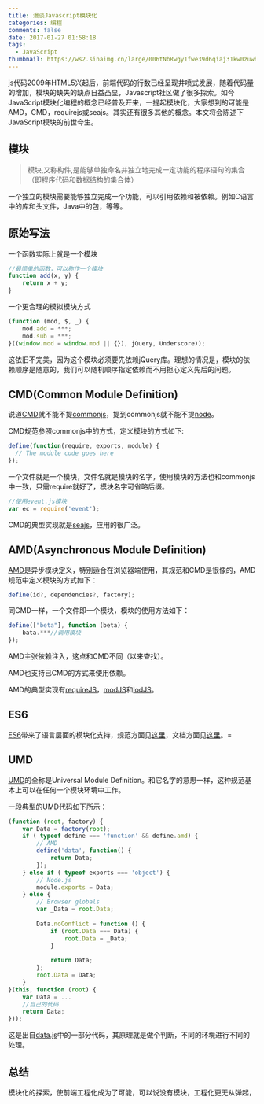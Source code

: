 ```yaml
---
title: 漫谈Javascript模块化
categories: 编程
comments: false
date: 2017-01-27 01:58:18
tags:
  - JavaScript 
thumbnail: https://ws2.sinaimg.cn/large/006tNbRwgy1fwe39d6qiaj31kw0zuwh0.jpg
---
```


js代码2009年HTML5兴起后，前端代码的行数已经呈现井喷式发展，随着代码量的增加，模块的缺失的缺点日益凸显，Javascript社区做了很多探索。如今JavaScript模块化编程的概念已经普及开来，一提起模块化，大家想到的可能是AMD，CMD，requirejs或seajs。其实还有很多其他的概念。本文将会陈述下JavaScript模块的前世今生。

<!--more-->

## 模块

> 模块,又称构件,是能够单独命名并独立地完成一定功能的程序语句的集合（即程序代码和数据结构的集合体）

一个独立的模块需要能够独立完成一个功能，可以引用依赖和被依赖。例如C语言中的库和头文件，Java中的包，等等。

## 原始写法

一个函数实际上就是一个模块

```javascript
//最简单的函数，可以称作一个模块
function add(x, y) {
	return x + y;
}
```

一个更合理的模拟模块方式

```javascript
(function (mod, $, _) {
	mod.add = ***;
	mod.sub = ***;
}((window.mod = window.mod || {}), jQuery, Underscore));
```

这依旧不完美，因为这个模块必须要先依赖jQuery库。理想的情况是，模块的依赖顺序是随意的，我们可以随机顺序指定依赖而不用担心定义先后的问题。



## CMD(Common Module Definition)

说道[CMD](https://github.com/cmdjs/specification)就不能不提[commonjs](http://wiki.commonjs.org/wiki/CommonJS)，提到commonjs就不能不提[node](http://nodejs.org/)。

CMD规范参照commonjs中的方式，定义模块的方式如下:

```javascript
define(function(require, exports, module) {
  // The module code goes here
});
```

一个文件就是一个模块，文件名就是模块的名字，使用模块的方法也和commonjs中一致，只需require就好了，模块名字可省略后缀。

```javascript
//使用event.js模块
var ec = require('event');
```

CMD的典型实现就是[seajs](http://seajs.org/)，应用的很广泛。



## AMD(Asynchronous Module Definition)

[AMD](https://github.com/amdjs/amdjs-api/wiki/AMD-(%E4%B8%AD%E6%96%87%E7%89%88))是异步模块定义，特别适合在浏览器端使用，其规范和CMD是很像的，AMD规范中定义模块的方式如下：

```javascript
define(id?, dependencies?, factory);
```

同CMD一样，一个文件即一个模块，模块的使用方法如下：

```javascript
define(["beta"], function (beta) {
	bata.***//调用模块
});
```

AMD主张依赖注入，这点和CMD不同（以来查找）。

AMD也支持已CMD的方式来使用依赖。

AMD的典型实现有[requireJS](http://requirejs.org/)，[modJS](https://github.com/fex-team/mod)和[lodJS](https://github.com/yanhaijing/lodjs)。



## ES6

[ES6](http://yanhaijing.com/es5/)带来了语言层面的模块化支持，规范方面见[这里](https://people.mozilla.org/~jorendorff/es6-draft.html#sec-module-namespace-exotic-objects)，文档方面见[这里](http://es6.ruanyifeng.com/#docs/class)。=



## UMD

[UMD](https://github.com/umdjs/umd)的全称是Universal Module Definition。和它名字的意思一样，这种规范基本上可以在任何一个模块环境中工作。

一段典型的UMD代码如下所示：

```javascript
(function (root, factory) {
    var Data = factory(root);
    if ( typeof define === 'function' && define.amd) {
        // AMD
        define('data', function() {
            return Data;
        });
    } else if ( typeof exports === 'object') {
        // Node.js
        module.exports = Data;
    } else {
        // Browser globals
        var _Data = root.Data;
        
        Data.noConflict = function () {
            if (root.Data === Data) {
                root.Data = _Data;
            }
            
            return Data;
        };
        root.Data = Data;
    }
}(this, function (root) {
	var Data = ...
	//自己的代码
	return Data;
}));
```

这是出自[data.js](https://github.com/yanhaijing/data.js)中的一部分代码，其原理就是做个判断，不同的环境进行不同的处理。



## 总结

模块化的探索，使前端工程化成为了可能，可以说没有模块，工程化更无从弹起，